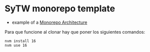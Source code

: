 # SyTW monorepo template

* example of a [Monorepo Architecture](https://levelup.gitconnected.com/monorepo-architecture-with-simple-example-484ca725bf2c) 

Para que funcione al clonar hay que poner los siguientes comandos:

```
nvm install 16
nvm use 16

```